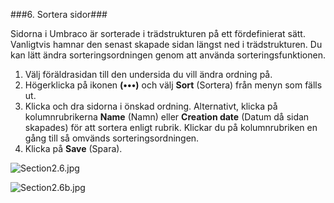 ###6. Sortera sidor###

Sidorna i Umbraco är sorterade i trädstrukturen på ett fördefinierat sätt. Vanligtvis hamnar den senast skapade sidan längst ned i trädstrukturen. Du kan lätt ändra sorteringsordningen genom att använda sorteringsfunktionen. 


1. Välj föräldrasidan till den undersida du vill ändra ordning på.
2. Högerklicka på ikonen **(•••)** och välj **Sort** (Sortera) från menyn som fälls ut. 
1. Klicka och dra sidorna i önskad ordning. Alternativt, klicka på kolumnrubrikerna **Name** (Namn) eller **Creation date** (Datum då sidan skapades) för att sortera enligt rubrik. Klickar du på kolumnrubriken en gång till så omvänds sorteringsordningen.
2. Klicka på **Save** (Spara).


![Section2.6.jpg](images/Section2.6.jpg)


![Section2.6b.jpg](images/Section2.6b.jpg)